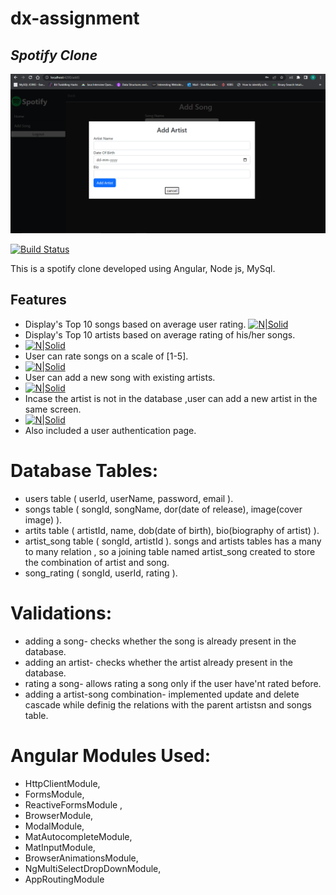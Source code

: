 # dx-assignment
## _Spotify Clone_

![plot](https://github.com/Sivabharath860/deltax-assignment/blob/main/images/addA.png?raw=true)

[![Build Status](https://travis-ci.org/joemccann/dillinger.svg?branch=master)](https://travis-ci.org/joemccann/dillinger)

This is a spotify clone developed using Angular, Node js, MySql.

## Features

- Display's Top 10 songs based on average user rating.
[![N|Solid](https://cldup.com/dTxpPi9lDf.thumb.png)](https://nodesource.com/products/nsolid)
- Display's Top 10 artists based on average rating of his/her songs.
- [![N|Solid](https://cldup.com/dTxpPi9lDf.thumb.png)](https://nodesource.com/products/nsolid)
- User can rate songs on a scale of [1-5].
- [![N|Solid](https://cldup.com/dTxpPi9lDf.thumb.png)](https://nodesource.com/products/nsolid)
- User can add a new song with existing artists. 
- [![N|Solid](https://cldup.com/dTxpPi9lDf.thumb.png)](https://nodesource.com/products/nsolid)
- Incase the artist is not in the database ,user can add a new artist in the same screen.
- [![N|Solid](https://cldup.com/dTxpPi9lDf.thumb.png)](https://nodesource.com/products/nsolid)
- Also included a user authentication page.

# Database Tables:
- users table ( userId, userName, password, email ).
- songs table ( songId, songName, dor(date of release), image(cover image) ).
- artits table ( artistId, name, dob(date of birth), bio(biography of artist) ).
- artist_song table ( songId, artistId ).
songs and artists tables has a many to many relation , so a joining table named artist_song created to store the combination of artist and song.
- song_rating ( songId, userId, rating ).


# Validations:
- adding a song- checks whether the song is already present in the database.
- adding an artist- checks whether the artist already present in the database.
- rating a song- allows rating a song only if the user have'nt rated before.
- adding a artist-song combination- implemented update and delete cascade while definig the relations with the parent artistsn and songs table.

# Angular Modules Used:
- HttpClientModule,
- FormsModule,
- ReactiveFormsModule ,
- BrowserModule,
- ModalModule,
- MatAutocompleteModule,
- MatInputModule,
- BrowserAnimationsModule,
- NgMultiSelectDropDownModule,
- AppRoutingModule


